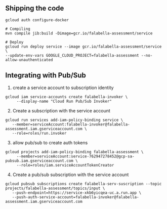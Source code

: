## Shipping the code
```
gcloud auth configure-docker

# Compiling
mvn compile jib:build -Dimage=gcr.io/falabella-assessment/service

# Deploy
gcloud run deploy service --image gcr.io/falabella-assessment/service \
--update-env-vars GOOGLE_CLOUD_PROJECT=falabella-assessment --no-allow-unauthenticated
```

## Integrating with Pub/Sub

1. create a service account to subscription identity
```
gcloud iam service-accounts create falabella-invoker \
     --display-name "Cloud Run Pub/Sub Invoker"
```

2. Create a subscription with the service account
```
gcloud run services add-iam-policy-binding service \
   --member=serviceAccount:falabella-invoker@falabella-assessment.iam.gserviceaccount.com \
   --role=roles/run.invoker
```

3. allow pub/sub to create auth tokens 
```
gcloud projects add-iam-policy-binding falabella-assessment \
     --member=serviceAccount:service-762947278452@gcp-sa-pubsub.iam.gserviceaccount.com \
     --role=roles/iam.serviceAccountTokenCreator
```

4. Create a pub/sub subscription with the service account
```
gcloud pubsub subscriptions create falabella-serv-suscription --topic projects/falabella-assessment/topics/input \
   --push-endpoint=https://service-xkb6yicqea-uc.a.run.app \
   --push-auth-service-account=falabella-invoker@falabella-assessment.iam.gserviceaccount.com

```
